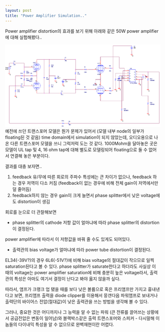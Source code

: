 ```yaml
---
layout: post
title: "Power Amplifier Simulation.."
---
```


Power amplifier distortion의 효과를 보기 위해 아래와 같은 50W power amplifier에 대해 실험해봤다..

![image](/assets/images/ec09d79b62c6fa932ffe5b897e303308.jpg)
예전에 쓰던 트랜스포머 모델은 뭔가 문제가 있어서 (모델 내부 node의 일부가 floating된 것 같음) time domain에서 simulation이 되지 않았는데, 오디오용으로 나온 다른 트랜스포머 모델을 쓰니 그럭저럭 도는 것 같다. 1000Mohm을 달아놓은 곳은 모델이 UL tap 및 4, 16 ohm tap에 대해 별도로 모델링되어 floating으로 둘 수 없어서 연결해 놓은 부분이다.

결과를 대충 보자면..

1) feedback 유/무에 따른 회로의 주파수 특성에는 큰 차이가 없으나, feedback 하는 경우 저역이 다소 커짐 (feedback이 없는 경우에 비해 전체 gain이 저역에서만 덜 줄어듬)
2) feedback하지 않는 경우 gain이 크게 늘면서 phase splitter에서 낮은 voltage에도 distortion이 생김 

회로를 눈으로 더 관찰해보면 

- phase splitter의 cathode 저항 값이 얼마냐에 따라 phase splitter의 distortion이 결정된다.

power amplifier에 따라서 이 저항값을 바꿔 줄 수도 있게도 되어있다.

- 출력관의 bias voltage가 얼마냐에 따라 power tube distortion이 결정된다. 

EL34(-39V?)의 경우 6L6(-51V?)에 비해 bias voltage의 절대값이 작으므로 일찍 saturation된다고 볼 수 있다. phase splitter가 saturate한다고 하더라도 사실상 이 때의 voltage는 power amplifier saturation에 비해 충분히 높은 voltage라서, 출력관의 특성은 아마도 여기서 결정이 난다고 봐야 옳지 않을까 싶다.


따라서, 앰프가 크랭크 업 됐을 때를 보다 낮은 볼륨으로 혹은 프리앰프만 가지고 흉내낸다고 보면, 프리앰프 출력을 diode clipper를 이용해서 뭉갠다음 파워앰프로 보내거나 출력단의 바이어스 전압(절대값)이 낮은 출력관을 쓰는 방법을 생각해 볼 수 있다.

그러나, 중요한 것은 어디까지나 그 능력을 알 수 없는 파워 (큰 전류를 끌어쓰는 상황에서 공급전압은 변동이 일어남)와 블랙박스같은 출력 트랜스포머와 스피커 - 다시말해 이놈들의 다이내믹 특성을 알 수 없으므로 완벽재현이란 어렵다.



